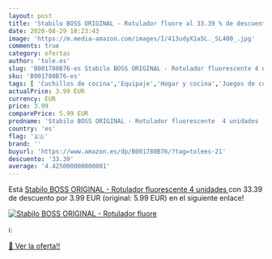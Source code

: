 ```yaml
---
layout: post
title: 'Stabilo BOSS ORIGINAL - Rotulador fluore al 33.39 % de descuento'
date: 2020-08-29 18:23:43
image: 'https://m.media-amazon.com/images/I/413udyX1a5L._SL400_.jpg'
comments: true
category: ofertas
author: 'tole.es'
slug: 'B001780B76-es Stabilo BOSS ORIGINAL - Rotulador fluorescente 4 unidades'
sku: 'B001780B76-es'
tags: [ 'Cuchillos de cocina','Equipaje','Hogar y cocina','Juegos de cuchillos de cocina','Mochilas','Mochilas tipo casual','Utensilios de cocina','rotulador','stabilo', ]
actualPrice: 3.99 EUR
currency: EUR
price: 3.99
comparePrice: 5.99 EUR
prodname: 'Stabilo BOSS ORIGINAL - Rotulador fluorescente  4 unidades '
country: 'es'
flag: '🇪🇸'
brand: ''
buyurl: 'https://www.amazon.es/dp/B001780B76/?tag=tolees-21'
descuento: '33.39'
average: '4.425000000000001'
---
```


Está [Stabilo BOSS ORIGINAL - Rotulador fluorescente  4 unidades ](https://www.amazon.es/dp/B001780B76/?tag=tolees-21) con 33.39 de descuento por 3.99 EUR (original: 5.99 EUR) en el siguiente enlace!

[![Stabilo BOSS ORIGINAL - Rotulador fluore](https://m.media-amazon.com/images/I/413udyX1a5L._SL400_.jpg)](https://www.amazon.es/dp/B001780B76/?tag=tolees-21)

ℹ️:


[🛒 Ver la oferta!!](https://www.amazon.es/dp/B001780B76/?tag=tolees-21)
